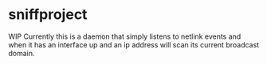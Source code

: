 # sniffproject
WIP
Currently this is a daemon that simply listens to netlink events and when it has an interface up and an ip address will scan its current broadcast domain.
